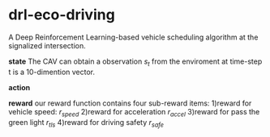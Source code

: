 # drl-eco-driving
A Deep Reinforcement Learning-based vehicle scheduling algorithm at the signalized intersection.

**state**
The CAV can obtain a observation $s_t$ from the enviroment at time-step t is a 10-dimention vector.

**action**

**reward**
our reward function contains four sub-reward items: 
1)reward for vehicle speed: $r_{speed}$
2)reward for acceleration $r_{accel}$ 
3)reward for pass the green light $r_{tls}$
4)reward for driving safety $r_{safe}$

